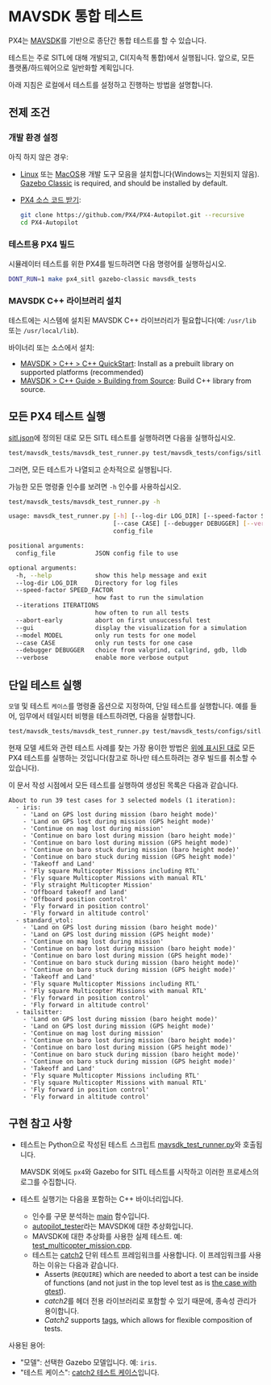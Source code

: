 # MAVSDK 통합 테스트

PX4는 [MAVSDK](https://mavsdk.mavlink.io)를 기반으로 종단간 통합 테스트를 할 수 있습니다.

테스트는 주로 SITL에 대해 개발되고, CI(지속적 통합)에서 실행됩니다. 앞으로, 모든 플랫폼/하드웨어으로 일반화할 계획입니다.

아래 지침은 로컬에서 테스트를 설정하고 진행하는 방법을 설명합니다.

## 전제 조건

### 개발 환경 설정

아직 하지 않은 경우:
- [Linux](../dev_setup/dev_env_linux_ubuntu.md) 또는 [MacOS](../dev_setup/dev_env_mac.md)용 개발 도구 모음을 설치합니다(Windows는 지원되지 않음). [Gazebo Classic](../sim_gazebo_classic/README.md) is required, and should be installed by default.
- [PX4 소스 코드 받기](../dev_setup/building_px4.md#download-the-px4-source-code):

  ```sh
  git clone https://github.com/PX4/PX4-Autopilot.git --recursive
  cd PX4-Autopilot
  ```


### 테스트용 PX4 빌드

시뮬레이터 테스트를 위한 PX4를 빌드하려면 다음 명령어를 실행하십시오.

```sh
DONT_RUN=1 make px4_sitl gazebo-classic mavsdk_tests
```

### MAVSDK C++ 라이브러리 설치

테스트에는 시스템에 설치된 MAVSDK C++ 라이브러리가 필요합니다(예: `/usr/lib` 또는 `/usr/local/lib`).

바이너리 또는 소스에서 설치:
- [MAVSDK > C++ > C++ QuickStart](https://mavsdk.mavlink.io/main/en/cpp/quickstart.html): Install as a prebuilt library on supported platforms (recommended)
- [MAVSDK > C++ Guide > Building from Source](https://mavsdk.mavlink.io/main/en/cpp/guide/build.html): Build  C++ library from source.

## 모든 PX4 테스트 실행

[sitl.json](https://github.com/PX4/PX4-Autopilot/blob/master/test/mavsdk_tests/configs/sitl.json)에 정의된 대로 모든 SITL 테스트를 실행하려면 다음을 실행하십시오.

```sh
test/mavsdk_tests/mavsdk_test_runner.py test/mavsdk_tests/configs/sitl.json --speed-factor 10
```

그러면, 모든 테스트가 나열되고 순차적으로 실행됩니다.


가능한 모든 명령줄 인수를 보려면 `-h` 인수를 사용하십시오.

```sh
test/mavsdk_tests/mavsdk_test_runner.py -h

usage: mavsdk_test_runner.py [-h] [--log-dir LOG_DIR] [--speed-factor SPEED_FACTOR] [--iterations ITERATIONS] [--abort-early] [--gui] [--model MODEL]
                             [--case CASE] [--debugger DEBUGGER] [--verbose]
                             config_file

positional arguments:
  config_file           JSON config file to use

optional arguments:
  -h, --help            show this help message and exit
  --log-dir LOG_DIR     Directory for log files
  --speed-factor SPEED_FACTOR
                        how fast to run the simulation
  --iterations ITERATIONS
                        how often to run all tests
  --abort-early         abort on first unsuccessful test
  --gui                 display the visualization for a simulation
  --model MODEL         only run tests for one model
  --case CASE           only run tests for one case
  --debugger DEBUGGER   choice from valgrind, callgrind, gdb, lldb
  --verbose             enable more verbose output
```

## 단일 테스트 실행

`모델` 및 테스트 `케이스`를 명령줄 옵션으로 지정하여, 단일 테스트를 실행합니다. 예를 들어, 임무에서 테일시터 비행을 테스트하려면, 다음을 실행합니다.

```bash
test/mavsdk_tests/mavsdk_test_runner.py test/mavsdk_tests/configs/sitl.json --speed-factor 10 --model tailsitter --case 'Fly square Multicopter Missions including RTL'
```

현재 모델 세트와 관련 테스트 사례를 찾는 가장 용이한 방법은 [위에 표시된 대로](#run-all-px4-tests) 모든 PX4 테스트를 실행하는 것입니다(참고로 하나만 테스트하려는 경우 빌드를 취소할 수 있습니다).

이 문서 작성 시점에서 모든 테스트를 실행하여 생성된 목록은 다음과 같습니다.
```
About to run 39 test cases for 3 selected models (1 iteration):
  - iris:
    - 'Land on GPS lost during mission (baro height mode)'
    - 'Land on GPS lost during mission (GPS height mode)'
    - 'Continue on mag lost during mission'
    - 'Continue on baro lost during mission (baro height mode)'
    - 'Continue on baro lost during mission (GPS height mode)'
    - 'Continue on baro stuck during mission (baro height mode)'
    - 'Continue on baro stuck during mission (GPS height mode)'
    - 'Takeoff and Land'
    - 'Fly square Multicopter Missions including RTL'
    - 'Fly square Multicopter Missions with manual RTL'
    - 'Fly straight Multicopter Mission'
    - 'Offboard takeoff and land'
    - 'Offboard position control'
    - 'Fly forward in position control'
    - 'Fly forward in altitude control'
  - standard_vtol:
    - 'Land on GPS lost during mission (baro height mode)'
    - 'Land on GPS lost during mission (GPS height mode)'
    - 'Continue on mag lost during mission'
    - 'Continue on baro lost during mission (baro height mode)'
    - 'Continue on baro lost during mission (GPS height mode)'
    - 'Continue on baro stuck during mission (baro height mode)'
    - 'Continue on baro stuck during mission (GPS height mode)'
    - 'Takeoff and Land'
    - 'Fly square Multicopter Missions including RTL'
    - 'Fly square Multicopter Missions with manual RTL'
    - 'Fly forward in position control'
    - 'Fly forward in altitude control'
  - tailsitter:
    - 'Land on GPS lost during mission (baro height mode)'
    - 'Land on GPS lost during mission (GPS height mode)'
    - 'Continue on mag lost during mission'
    - 'Continue on baro lost during mission (baro height mode)'
    - 'Continue on baro lost during mission (GPS height mode)'
    - 'Continue on baro stuck during mission (baro height mode)'
    - 'Continue on baro stuck during mission (GPS height mode)'
    - 'Takeoff and Land'
    - 'Fly square Multicopter Missions including RTL'
    - 'Fly square Multicopter Missions with manual RTL'
    - 'Fly forward in position control'
    - 'Fly forward in altitude control'
```


## 구현 참고 사항

- 테스트는 Python으로 작성된 테스트 스크립트 [mavsdk_test_runner.py](https://github.com/PX4/PX4-Autopilot/blob/master/test/mavsdk_tests/mavsdk_test_runner.py)와 호출됩니다.

  MAVSDK 외에도 `px4`와 Gazebo for SITL 테스트를 시작하고 이러한 프로세스의 로그를 수집합니다.
- 테스트 실행기는 다음을 포함하는 C++ 바이너리입니다.
  - 인수를 구문 분석하는 [main](https://github.com/PX4/PX4-Autopilot/blob/master/test/mavsdk_tests/test_main.cpp) 함수입니다.
  - [autopilot_tester](https://github.com/PX4/PX4-Autopilot/blob/master/test/mavsdk_tests/autopilot_tester.h)라는 MAVSDK에 대한 추상화입니다.
  - MAVSDK에 대한 추상화를 사용한 실제 테스트. 예:  [test_multicopter_mission.cpp](https://github.com/PX4/PX4-Autopilot/blob/master/test/mavsdk_tests/test_multicopter_mission.cpp).
  - 테스트는 [catch2](https://github.com/catchorg/Catch2) 단위 테스트 프레임워크를 사용합니다. 이 프레임워크를 사용하는 이유는 다음과 같습니다.
      - Asserts (`REQUIRE`) which are needed to abort a test can be inside of functions (and not just in the top level test as is [the case with gtest](https://github.com/google/googletest/blob/main/docs/advanced.md#assertion-placement)).
      - *catch2*를 헤더 전용 라이브러리로 포함할 수 있기 때문에, 종속성 관리가 용이합니다.
      - *Catch2* supports [tags](https://github.com/catchorg/Catch2/blob/devel/docs/test-cases-and-sections.md#tags), which allows for flexible composition of tests.


사용된 용어:
- "모델": 선택한 Gazebo 모델입니다. 예: `iris`.
- "테스트 케이스": [catch2 테스트 케이스](https://github.com/catchorg/Catch2/blob/master/docs/test-cases-and-sections.md)입니다.

